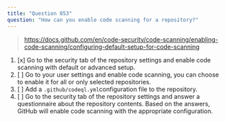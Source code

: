 ```yaml
---
title: "Question 053"
question: "How can you enable code scanning for a repository?"
---
```



> https://docs.github.com/en/code-security/code-scanning/enabling-code-scanning/configuring-default-setup-for-code-scanning
1. [x] Go to the security tab of the repository settings and enable code scanning with default or advanced setup.
1. [ ] Go to your user settings and enable code scanning, you can choose to enable it for all or only selected repositories.
1. [ ] Add a `.github/codeql.yml`configuration file to the repository.
1. [ ] Go to the security tab of the repository settings and answer a questionnaire about the repository contents. Based on the answers, GitHub will enable code scanning with the appropriate configuration.
